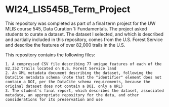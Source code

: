 # WI24_LIS545B_Term_Project

This repository was completed as part of a final term project for the UW MLIS course 545, Data Curation 1: Fundamentals. The project asked students to curate a dataset. The dataset I selected, and which is described and partially included in this repository, comes from the U.S. Forest Service and describe the features of over 82,000 trails in the U.S. 

This repository contains the following files:

	1. A compressed CSV file describing 77 unique features of each of the 82,352 trails located on U.S. Forest Service land
 	2. An XML metadata document describing the dataset, following the DataCite metadata schema (note that the "identifier" element does not contain a DOI, per the DataCite schema requirements, because the original dataset does not contain a DOI, only a URL)
	3. The student's final report, which describes the dataset, associated metadata, an appropriate repository for the data, and other considerations for its preservation and use
